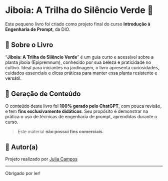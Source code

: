 # Jiboia: A Trilha do Silêncio Verde 🌿

Este pequeno livro foi criado como projeto final do curso **Introdução à Engenharia de Prompt**, da DIO.

## 📘 Sobre o Livro

“**Jiboia: A Trilha do Silêncio Verde**” é um guia curto e acessível sobre a planta jiboia (Epipremnum), conhecido por sua beleza e praticidade no cultivo. Ideal para iniciantes na jardinagem, o livro apresenta curiosidades, cuidados essenciais e dicas práticas para manter essa planta resistente e versátil.

## 🤖 Geração de Conteúdo

O conteúdo deste livro foi **100% gerado pelo ChatGPT**, com pouca revisão, e tem **fins exclusivamente didáticos**. Seu propósito é demonstrar na prática o uso de técnicas de engenharia de prompt, aprendidas durante o curso.

> Este material **não possui fins comerciais**.

## 📎 Autor(a)

Projeto realizado por [Julia Campos](https://github.com/jux86-64)

---

Obrigado por ler!
